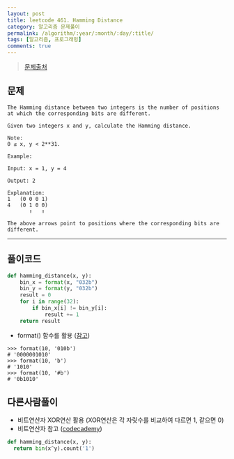 ```yaml
---
layout: post
title: leetcode 461. Hamming Distance
category: 알고리즘 문제풀이
permalink: /algorithm/:year/:month/:day/:title/
tags: [알고리즘, 프로그래밍]
comments: true
---
```


> [문제출처](https://leetcode.com/problems/hamming-distance/description/)

## 문제

```
The Hamming distance between two integers is the number of positions at which the corresponding bits are different.

Given two integers x and y, calculate the Hamming distance.

Note:
0 ≤ x, y < 2**31.

Example:

Input: x = 1, y = 4

Output: 2

Explanation:
1   (0 0 0 1)
4   (0 1 0 0)
       ↑   ↑

The above arrows point to positions where the corresponding bits are different.
```

---

## 풀이코드

```python
def hamming_distance(x, y):
    bin_x = format(x, "032b")
    bin_y = format(y, "032b")
    result = 0
    for i in range(32):
        if bin_x[i] != bin_y[i]:
            result += 1
    return result
```
- format() 함수를 활용 ([참고](https://stackoverflow.com/questions/16926130/convert-to-binary-and-keep-leading-zeros-in-python))

```
>>> format(10, '010b')
# '0000001010'
>>> format(10, 'b')
# '1010'
>>> format(10, '#b')
# '0b1010'
```

## 다른사람풀이
- 비트연산자 XOR연산 활용 (XOR연산은 각 자릿수를 비교하여 다르면 1, 같으면 0)
- 비트연산자 참고 ([codecademy](https://www.codecademy.com/ko/courses/python-intermediate-ko-0tdxd/0/1))

```python
def hamming_distance(x, y):
  return bin(x^y).count('1')
```
